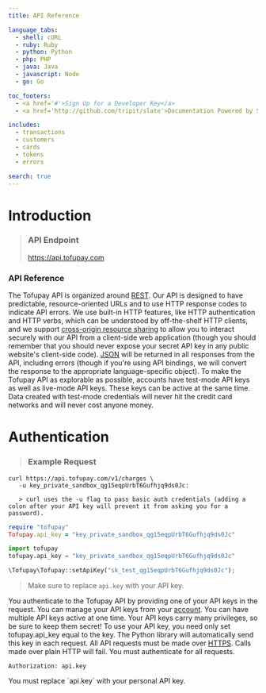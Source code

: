 ```yaml
---
title: API Reference

language_tabs:
  - shell: cURL
  - ruby: Ruby
  - python: Python
  - php: PHP
  - java: Java
  - javascript: Node
  - go: Go

toc_footers:
  - <a href='#'>Sign Up for a Developer Key</a>
  - <a href='http://github.com/tripit/slate'>Documentation Powered by Slate</a>

includes:
  - transactions
  - customers
  - cards
  - tokens
  - errors

search: true
---
```


# Introduction

> ### API Endpoint
> https://api.tofupay.com

### API Reference

The Tofupay API is organized around [REST](http://en.wikipedia.org/wiki/Representational_state_transfer). Our API is designed to have predictable, resource-oriented URLs and to use HTTP response codes to indicate API errors. We use built-in HTTP features, like HTTP authentication and HTTP verbs, which can be understood by off-the-shelf HTTP clients, and we support [cross-origin resource sharing](http://en.wikipedia.org/wiki/Cross-origin_resource_sharing) to allow you to interact securely with our API from a client-side web application (though you should remember that you should never expose your secret API key in any public website's client-side code). [JSON](http://www.json.org/) will be returned in all responses from the API, including errors (though if you're using API bindings, we will convert the response to the appropriate language-specific object).
To make the Tofupay API as explorable as possible, accounts have test-mode API keys as well as live-mode API keys. These keys can be active at the same time. Data created with test-mode credentials will never hit the credit card networks and will never cost anyone money.











# Authentication

> ### Example Request

```shell
curl https://api.tofupay.com/v1/charges \
   -u key_private_sandbox_qg15eqpUrbT6Gufhjq9ds0Jc:

   > curl uses the -u flag to pass basic auth credentials (adding a colon after your API key will prevent it from asking you for a password).
```


```ruby
require "tofupay"
Tofupay.api_key = "key_private_sandbox_qg15eqpUrbT6Gufhjq9ds0Jc"
```

```python
import tofupay
tofupay.api_key = "key_private_sandbox_qg15eqpUrbT6Gufhjq9ds0Jc"
```

```php
\Tofupay\Tofupay::setApiKey("sk_test_qg15eqpUrbT6Gufhjq9ds0Jc");
```

> Make sure to replace `api.key` with your API key.

You authenticate to the Tofupay API by providing one of your API keys in the request. You can manage your API keys from your [account](https://dashboard.tofupay.com/account). You can have multiple API keys active at one time. Your API keys carry many privileges, so be sure to keep them secret!
To use your API key, you need only set tofupay.api_key equal to the key. The Python library will automatically send this key in each request.
All API requests must be made over [HTTPS](http://en.wikipedia.org/wiki/HTTPS). Calls made over plain HTTP will fail. You must authenticate for all requests.

`Authorization: api.key`

<aside class="notice">
You must replace `api.key` with your personal API key.
</aside>
